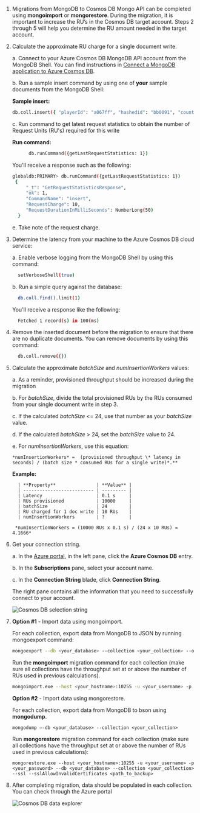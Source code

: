  
<!--Migration overview-->

1. Migrations from MongoDB to Cosmos DB Mongo API can be completed using **mongoimport** or **mongorestore**. During the migration, it is important to increase the RU’s in the Cosmos DB target account. Steps 2 through 5 will help you determine the RU amount needed in the target account.

2. Calculate the approximate RU charge for a single document write.

    a. Connect to your Azure Cosmos DB MongoDB API account from the MongoDB Shell. You can find instructions in [Connect a MongoDB application to Azure Cosmos DB](https://docs.microsoft.com/azure/cosmos-db/connect-mongodb-account).

    b. Run a sample insert command by using one of **your** sample documents from the MongoDB Shell:

    **Sample insert:**

      ```bash
      db.coll.insert({ "playerId": "a067ff", "hashedid": "bb0091", "countryCode": "hk" })
      ```

    c. Run command to get latest request statistics to obtain the number of Request Units (RU's) required for this write

    **Run command:**

      ```bash
            db.runCommand({getLastRequestStatistics: 1})
      ```

    You'll receive a response such as the following:

      ```bash
      globaldb:PRIMARY> db.runCommand({getLastRequestStatistics: 1})
       {
           "_t": "GetRequestStatisticsResponse",
           "ok": 1,
           "CommandName": "insert",
           "RequestCharge": 10,
           "RequestDurationInMilliSeconds": NumberLong(50)
        }
      ```

    e. Take note of the request charge.

3. Determine the latency from your machine to the Azure Cosmos DB cloud service:

    a. Enable verbose logging from the MongoDB Shell by using this command: 

      ```bash
        setVerboseShell(true)
      ```

    b. Run a simple query against the database: 

      ```bash
        db.coll.find().limit(1)
      ```
    
    You'll receive a response like the following:
 
      ```bash
        Fetched 1 record(s) in 100(ms)
      ```

4. Remove the inserted document before the migration to ensure that there are no duplicate documents. You can remove documents by using this command:

      ```bash
        db.coll.remove({})
      ```

5. Calculate the approximate *batchSize* and *numInsertionWorkers* values:

    a. As a reminder, provisioned throughput should be increased during the migration

    b. For *batchSize*, divide the total provisioned RUs by the RUs consumed from your single document write in step 3.

    c. If the calculated *batchSize* <= 24, use that number as your *batchSize* value.

    d. If the calculated *batchSize* > 24, set the *batchSize* value to 24.

    e.  For *numInsertionWorkers*, use this equation: 

       *numInsertionWorkers* =  (provisioned throughput \* latency in seconds) / (batch size * consumed RUs for a single write)*.**

      **Example:**

         | **Property**               | **Value** |
         | -------------------------- | --------- |
         | Latency                    | 0.1 s     |
         | RUs provisioned            | 10000     |
         | batchSize                  | 24        |
         | RU charged for 1 doc write | 10 RUs    |
         | numInsertionWorkers        | ?         |

        ​*numInsertionWorkers = (10000 RUs x 0.1 s) / (24 x 10 RUs) = 4.1666*

6. Get your connection string.

    a. In the [Azure portal](https://portal.azure.com/), in the left pane, click the **Azure Cosmos DB** entry.

    b. In the **Subscriptions** pane, select your account name.

    c. In the **Connection String** blade, click **Connection String**.

    The right pane contains all the information that you need to successfully connect to your account.

     ![Cosmos DB selection string](https://mpbdevcontent.azureedge.net/Images/mongo-selection-string.png)

7. **Option #1** - Import data using mongoimport.

    For each collection, export data from MongoDB to JSON by running mongoexport command:

      ```bash
      mongoexport --db <your_database> --collection <your_collection> --out <json_file>
      ```

    Run the **mongoimport** migration command for each collection (make sure all collections have the throughput set at or above the number of RUs used in previous calculations). 

      ```bash
     mongoimport.exe --host <your_hostname>:10255 -u <your_username> -p <your_password> --db <your_database> --collection <your_collection> --ssl --sslAllowInvalidCertificates --type json --file "C:\sample.json"
      ```

    **Option #2** - Import data using mongorestore. 

    For each collection, export data from MongoDB to bson using **mongodump**.

      ```shell
      mongodump –-db <your_database> --collection <your_collection>
      ```

    Run **mongorestore** migration command for each collection (make sure all collections have the throughput set at or above the number of RUs used in previous calculations):

      ```shell
      mongorestore.exe --host <your_hostname>:10255 -u <your_username> -p <your_password> --db <your_database> --collection <your_collection> --ssl --sslAllowInvalidCertificates <path_to_backup>
      ```

8. After completing migration, data should be populated in each collection. You can check through the Azure portal

    ![Cosmos DB data explorer](https://mpbdevcontent.azureedge.net/Images/mongo-data-explorer.png)